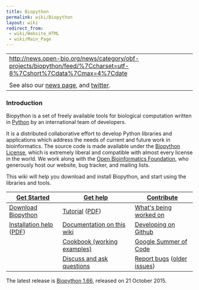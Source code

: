 ```yaml
---
title: Biopython
permalink: wiki/Biopython
layout: wiki
redirect_from:
 - wiki/Website_HTML
 - wiki/Main_Page
---
```


|                                                                                                                                |
|--------------------------------------------------------------------------------------------------------------------------------|
| <rss><http://news.open-bio.org/news/category/obf-projects/biopython/feed/%7Ccharset=utf-8%7Cshort%7Cdata%7Cmax=4%7Cdate></rss> |
|                                                                                                                                |
| See also our [news page](News "wikilink"), and [twitter](http://twitter.com/biopython).                                        |

### Introduction

Biopython is a set of freely available tools for biological computation
written in [Python](http://www.python.org) by an international team of
developers.

It is a distributed collaborative effort to develop Python libraries and
applications which address the needs of current and future work in
bioinformatics. The source code is made available under the [Biopython
License](http://www.biopython.org/DIST/LICENSE), which is extremely
liberal and compatible with almost every license in the world. We work
along with the [Open Bioinformatics Foundation](http://open-bio.org),
who generously host our website, bug tracker, and mailing lists.

This wiki will help you download and install Biopython, and start using
the libraries and tools.

| [Get Started](Getting_Started "wikilink")                                                                                                      | [ Get help](Documentation "wikilink")                                                                                           | [ Contribute](Contributing "wikilink")                                                                                        |
|------------------------------------------------------------------------------------------------------------------------------------------------|---------------------------------------------------------------------------------------------------------------------------------|-------------------------------------------------------------------------------------------------------------------------------|
| [ Download Biopython](Download "wikilink")                                                                                                     | [Tutorial](http://biopython.org/DIST/docs/tutorial/Tutorial.html) ([PDF](http://biopython.org/DIST/docs/tutorial/Tutorial.pdf)) | [ What's being worked on](Active_projects "wikilink")                                                                         |
| [Installation help](http://biopython.org/DIST/docs/install/Installation.html) ([PDF](http://biopython.org/DIST/docs/install/Installation.pdf)) | [ Documentation on this wiki](Category%3AWiki_Documentation "wikilink")                                                         | [ Developing on Github ](GitUsage "wikilink")                                                                                 |
|                                                                                                                                                | [ Cookbook (working examples)](Category%3ACookbook "wikilink")                                                                  | [Google Summer of Code](Google_Summer_of_Code "wikilink")                                                                     |
|                                                                                                                                                | [ Discuss and ask questions](Mailing_lists "wikilink")                                                                          | [Report bugs](https://github.com/biopython/biopython/issues) ([older issues](http://redmine.open-bio.org/projects/biopython)) |

The latest release is [Biopython 1.66](Download "wikilink"), released on
21 October 2015.
